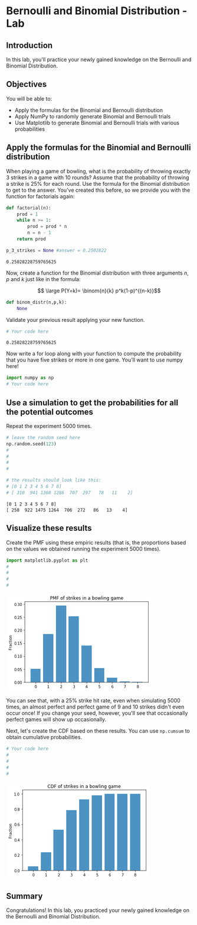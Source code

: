 
# Bernoulli and Binomial Distribution - Lab

## Introduction
In this lab, you'll practice your newly gained knowledge on the Bernoulli and Binomial Distribution.

## Objectives
You will be able to:
* Apply the formulas for the Binomial and Bernoulli distribution
* Apply NumPy to randomly generate Binomial and Bernoulli trials
* Use Matplotlib to generate Binomial and Bernoulli trials with various probabilities

## Apply the formulas for the Binomial and Bernoulli distribution

When playing a game of bowling, what is the probability of throwing exactly 3 strikes in a game with 10 rounds? Assume that the probability of throwing a strike is 25% for each round. Use the formula for the Binomial distribution to get to the answer. You've created this before, so we provide you with the function for factorials again:


```python
def factorial(n):
    prod = 1
    while n >= 1:
        prod = prod * n
        n = n - 1
    return prod
```


```python
p_3_strikes = None #answer = 0.2502822
```




    0.25028228759765625



Now, create a function for the Binomial distribution with three arguments $n$, $p$ and $k$ just like in the formula:

$$ \large P(Y=k)= \binom{n}{k} p^k(1-p)^{(n-k)}$$ 



```python
def binom_distr(n,p,k):
    None
```

Validate your previous result applying your new function.


```python
# Your code here
```




    0.25028228759765625



Now write a for loop along with your function to compute the probability that you have five strikes or more in one game. You'll want to use numpy here!


```python
import numpy as np
# Your code here
```

## Use a simulation to get the probabilities for all the potential outcomes

Repeat the experiment 5000 times.


```python
# leave the random seed here 
np.random.seed(123)
#
#
#
#
```


```python
# the results should look like this:
# [0 1 2 3 4 5 6 7 8]
# [ 310  941 1368 1286  707  297   78   11    2]
```

    [0 1 2 3 4 5 6 7 8]
    [ 258  922 1475 1264  706  272   86   13    4]


## Visualize these results

Create the PMF using these empiric results (that is, the proportions based on the values we obtained running the experiment 5000 times).


```python
import matplotlib.pyplot as plt
#
#
#
#
```


![png](index_files/index_13_0.png)


You can see that, with a 25% strike hit rate, even when simulating 5000 times, an almost perfect and perfect game of 9 and 10 strikes didn't even occur once! If you change your seed, however, you'll see that occasionally perfect games will show up occasionally. 

Next, let's create the CDF based on these results. You can use `np.cumsum` to obtain cumulative probabilities.


```python
# Your code here
#
#
#
#
```


![png](index_files/index_15_0.png)


## Summary

Congratulations! In this lab, you practiced your newly gained knowledge on the Bernoulli and Binomial Distribution.
